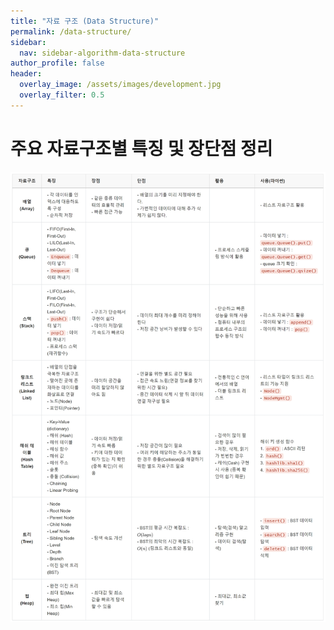 ```yaml
---
title: "자료 구조 (Data Structure)"
permalink: /data-structure/
sidebar:
  nav: sidebar-algorithm-data-structure
author_profile: false
header:
  overlay_image: /assets/images/development.jpg
  overlay_filter: 0.5
---
```


# 주요 자료구조별 특징 및 장단점 정리

<img src="/assets/images/algorithm/data-structure/data-structure-summary.jpg" />
